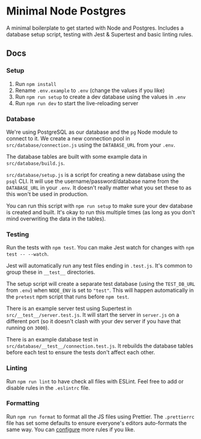 # Minimal Node Postgres

A minimal boilerplate to get started with Node and Postgres. Includes a database setup script, testing with Jest & Supertest and basic linting rules.

## Docs

### Setup

1. Run `npm install`
1. Rename `.env.example` to `.env` (change the values if you like)
1. Run `npm run setup` to create a dev database using the values in `.env`
1. Run `npm run dev` to start the live-reloading server

### Database

We're using PostgreSQL as our database and the `pg` Node module to connect to it. We create a new connection pool in `src/database/connection.js` using the `DATABASE_URL` from your `.env`.

The database tables are built with some example data in `src/database/build.js`.

`src/database/setup.js` is a script for creating a new database using the `psql` CLI. It will use the username/password/database name from the `DATABASE_URL` in your `.env`. It doesn't really matter what you set these to as this won't be used in production.

You can run this script with `npm run setup` to make sure your dev database is created and built. It's okay to run this multiple times (as long as you don't mind overwriting the data in the tables).

### Testing

Run the tests with `npm test`. You can make Jest watch for changes with `npm test -- --watch`.

Jest will automatically run any test files ending in `.test.js`. It's common to group these in `__test__` directories.

The setup script will create a separate test database (using the `TEST_DB_URL` from `.env`) when `NODE_ENV` is set to `"test"`. This will happen automatically in the `pretest` npm script that runs before `npm test`.

There is an example server test using Supertest in `src/__test__/server.test.js`. It will start the server in `server.js` on a different port (so it doesn't clash with your dev server if you have that running on `3000`).

There is an example database test in `src/database/__test__/connection.test.js`. It rebuilds the database tables before each test to ensure the tests don't affect each other.

### Linting

Run `npm run lint` to have check all files with ESLint. Feel free to add or disable rules in the `.eslintrc` file.

### Formatting

Run `npm run format` to format all the JS files using Prettier. The `.prettierrc` file has set some defaults to ensure everyone's editors auto-formats the same way. You can [configure](https://prettier.io/docs/en/options.html) more rules if you like.
